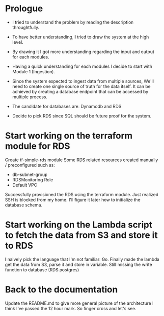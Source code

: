 # Prologue
- I tried to understand the problem by reading the description throughtfully.
- To have better understanding, I tried to draw the system at the high level.
- By drawing it I got more understanding regarding the input and output for each modules.
- Having a quick understanding for each modules I decide to start with Module 1 (Ingestion).
- Since the system expected to ingest data from multiple sources, We'll need to create one single source of truth for the data itself. It can be achieved by creating a database endpoint that can be accessed by multiple process.

- The candidate for databases are: Dynamodb and RDS
- Decide to pick RDS since SQL should be future proof for the system.

# Start working on the terraform module for RDS

Create tf-simple-rds module
Some RDS related resources created manually / preconfigured such as:
- db-subnet-group
- RDSMonitoring Role
- Default VPC

Successfully provisioned the RDS using the terraform module.
Just realized SSH is blocked from my home. I'll figure it later how to initialize the database schema.

# Start working on the Lambda script to fetch the data from S3 and store it to RDS
I naively pick the language that I'm not familiar: Go.
Finally made the lambda get the data from S3, parse it and store in variable.
Still missing the write function to database (RDS postgres)

# Back to the documentation
Update the README.md to give more general picture of the architecture
I think I've passed the 12 hour mark. So finger cross and let's see.
